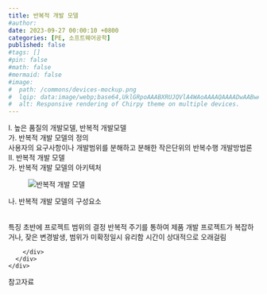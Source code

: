 ```yaml
---
title: 반복적 개발 모델
#author: 
date: 2023-09-27 00:00:10 +0800
categories: [PE, 소프트웨어공학]
published: false
#tags: []
#pin: false
#math: false
#mermaid: false
#image:
#  path: /commons/devices-mockup.png
#  lqip: data:image/webp;base64,UklGRpoAAABXRUJQVlA4WAoAAAAQAAAADwAABwAAQUxQSDIAAAARL0AmbZurmr57yyIiqE8oiG0bejIYEQTgqiDA9vqnsUSI6H+oAERp2HZ65qP/VIAWAFZQOCBCAAAA8AEAnQEqEAAIAAVAfCWkAALp8sF8rgRgAP7o9FDvMCkMde9PK7euH5M1m6VWoDXf2FkP3BqV0ZYbO6NA/VFIAAAA
#  alt: Responsive rendering of Chirpy theme on multiple devices.
---
```


<div class="post-wrap">
  <div class="para">
    <div class="para-title">
      I. 높은 품질의 개발모델, 반복적 개발모델
    </div>
    <div class="para-cntnt">
      <div class="para">
        <div class="para-title">
          가. 반복적 개발 모델의 정의
        </div>
        <div class="para-cntnt">
            사용자의 요구사항이나 개발범위를 분해하고 분해한 작은단위의 반복수행 개발방법론
        </div>
      </div>
    </div>
  </div>
  
  <div class="para">
    <div class="para-title">
      II. 반복적 개발 모델
    </div>
    <div class="para-cntnt">
      <div class="para">
        <div class="para-title">
          가. 반복적 개발 모델의 아키텍처
        </div>
        <div class="para-cntnt">
          <figure class="post-figure">
            <img src="/assets/img/posts/반복적-개발-모델.png" alt="반복적 개발 모델">
<!--            <figcaption>Source: Unveiling the Metaverse: Exploring Emerging Trends, Multifaceted Perspectives, and Future Challenges</figcaption>-->
          </figure>
        </div>
      </div>
      <div class="para">
        <div class="para-title">
          나. 반복적 개발 모델의 구성요소
        </div>
        <div class="para-cntnt">
          <table class="post-table">
          </table>
          특징
  초반에 프로젝트 범위의 결정
  반복적 주기를 통하여 제품 개발
  프로젝트가 복잡하거나, 잦은 변경발생, 범위가 미확정일시 유리함
  시간이 상대적으로 오래걸림

        </div>
      </div>
    </div>
  </div>

  <div class="refr-wrap">
    <div class="refr-title">
        참고자료
    </div>
    <ol class="refr-list">
    <!--    <li>(나현식, 최대선) <a target="_blank" href="https://scienceon.kisti.re.kr/commons/util/originalView.do?cn=JAKO202225948430499&oCn=JAKO202225948430499&dbt=JAKO&journal=NJOU00291864">메타버스 보안 위협 요소 및 대응 방안 검토</a></li>-->
    <!--    <li>(M. Uddin, S. Manickam, H. Ullah, M. Obaidat and A. Dandoush) <a target="_blank" href="https://ieeexplore.ieee.org/abstract/document/10138386">Unveiling the Metaverse: Exploring Emerging Trends, Multifaceted Perspectives, and Future Challenges</a></li>-->
    </ol>
  </div>
</div>
